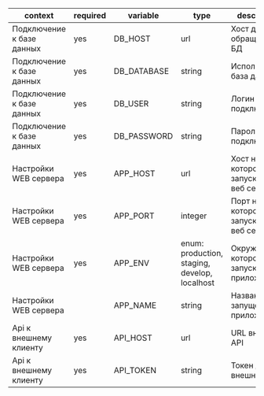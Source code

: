 | context                   | required | variable    | type                                          | description                                | example |
|---------------------------|----------|-------------|-----------------------------------------------|--------------------------------------------|---------|
| Подключение к базе данных | yes      | DB_HOST     | url                                           | Хост для обращения к БД                    |         |
| Подключение к базе данных | yes      | DB_DATABASE | string                                        | Используемая база данных                   |         |
| Подключение к базе данных | yes      | DB_USER     | string                                        | Логин для подключения                      |         |
| Подключение к базе данных | yes      | DB_PASSWORD | string                                        | Пароль для подключения                     |         |
| Настройки WEB сервера     | yes      | APP_HOST    | url                                           | Хост на котором запускается веб сервер     |         |
| Настройки WEB сервера     | yes      | APP_PORT    | integer                                       | Порт на котором запускается веб сервер     |         |
| Настройки WEB сервера     | yes      | APP_ENV     | enum: production, staging, develop, localhost | Окружение в котором запускается приложение |         |
| Настройки WEB сервера     |          | APP_NAME    | string                                        | Название запущенного приложения            |         |
| Api к внешнему клиенту    | yes      | API_HOST    | url                                           | URL внешнего API                           |         |
| Api к внешнему клиенту    | yes      | API_TOKEN   | string                                        | Токен доступа внешнего API                 |         |